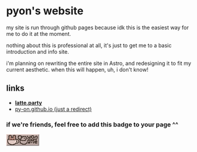 # pyon's website
my site is run through github pages because idk this is the easiest way for me to do it at the moment.

nothing about this is professional at all, it's just to get me to a basic introduction and info site.

i'm planning on rewriting the entire site in Astro, and redesigning it to fit my current aesthetic. when this will happen, uh, i don't know!
## links
  - **[latte.party](https://latte.party)**
  - [py-on.github.io (just a redirect)](https://py-on.github.io)
### if we're friends, feel free to add this badge to your page ^^
![pyonlatte / latte.party badge](media/badge.png)